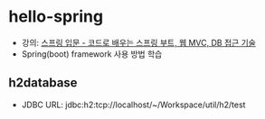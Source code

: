 # hello-spring

- 강의: [스프링 입문 - 코드로 배우는 스프링 부트, 웹 MVC, DB 접근 기술](https://www.inflearn.com/course/스프링-입문-스프링부트/dashboard)
- Spring(boot) framework 사용 방법 학습

## h2database
- JDBC URL: jdbc:h2:tcp://localhost/~/Workspace/util/h2/test


